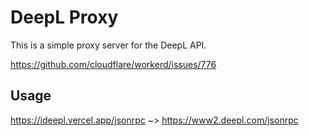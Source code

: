 # DeepL Proxy

This is a simple proxy server for the DeepL API.

<https://github.com/cloudflare/workerd/issues/776>


## Usage

https://ideepl.vercel.app/jsonrpc ~> https://www2.deepl.com/jsonrpc
